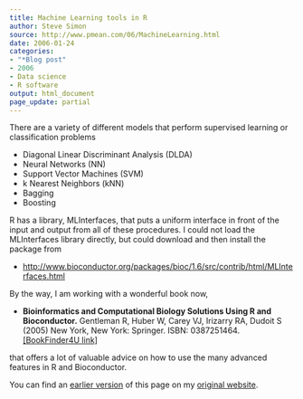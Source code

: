 ```yaml
---
title: Machine Learning tools in R
author: Steve Simon
source: http://www.pmean.com/06/MachineLearning.html
date: 2006-01-24
categories:
- "*Blog post"
- 2006
- Data science
- R software 
output: html_document
page_update: partial
---
```


There are a variety of different models that perform supervised learning or classification problems

- Diagonal Linear Discriminant Analysis (DLDA)
- Neural Networks (NN)
- Support Vector Machines (SVM)
- k Nearest Neighbors (kNN)
- Bagging
- Boosting

R has a library, MLInterfaces, that puts a uniform interface in front of the input and output from all of these procedures. I could not load the MLInterfaces library directly, but could download and then install the package from

- http://www.bioconductor.org/packages/bioc/1.6/src/contrib/html/MLInterfaces.html

By the way, I am working with a wonderful book now,

- **Bioinformatics and Computational Biology Solutions Using R and Bioconductor.** Gentleman R, Huber W, Carey VJ, Irizarry RA, Dudoit S (2005) New York, New York: Springer. ISBN: 0387251464. [\[BookFinder4U link\]](http://www.bookfinder4u.com/detail/0387251464.html)

that offers a lot of valuable advice on how to use the many advanced features in R and Bioconductor.

You can find an [earlier version][sim1] of this page on my [original website][sim2].

[sim1]: http://www.pmean.com/06/MachineLearning.html
[sim2]: http://www.pmean.com/original_site.html
